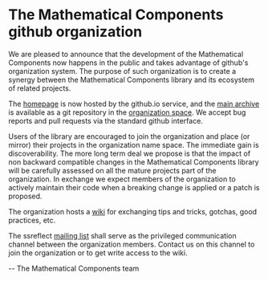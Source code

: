 # The Mathematical Components github organization

We are pleased to announce that the development of the Mathematical Components now
happens in the public and takes advantage of github's organization system.
The purpose of such organization is to create a synergy between the Mathematical Components
library and its ecosystem of related projects.

The [homepage](http://math-comp.github.io/math-comp/) is now hosted by the
github.io service, and the [main archive](https://github.com/math-comp/math-comp)
is available as a  git repository in the [organization space](https://github.com/math-comp/).
We accept bug reports and pull requests via the standard github interface.

Users of the library are encouraged to join the organization and place (or mirror) their projects
in the organization name space.  The immediate gain is discoverability.  The more long term deal
we propose is that the impact of non backward compatible changes in the Mathematical Components
library will be carefully assessed on all the mature projects part of the organization.  In
exchange we expect members of the organization to actively maintain their code when a breaking
change is applied or a patch is proposed.

The organization hosts a [wiki](https://github.com/math-comp/wiki/wiki) for exchanging tips
and tricks, gotchas, good practices, etc.

The ssreflect [mailing list](https://sympa.inria.fr/sympa/info/ssreflect) shall serve as the
privileged communication channel between the organization members. Contact us on this channel
to join the organization or to get write access to the wiki.

-- The Mathematical Components team
